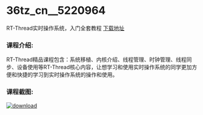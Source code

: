 # 36tz_cn__5220964
RT-Thread实时操作系统，入门全套教程
[下载地址](http://www.36tz.cn/article/5220964 "下载地址")
### 课程介绍:
RT-Thread精品课程包含：系统移植、内核介绍、线程管理、时钟管理、线程同步、设备使用等RT-Thread核心内容，让想学习和使用实时操作系统的同学更加方便和快捷的学习到实时操作系统的操作和使用。

### 课程截图:
[![download](http://36tz.cn/muke_img/2021_09_2-2.png "下载地址")](http://www.36tz.cn "下载地址")
